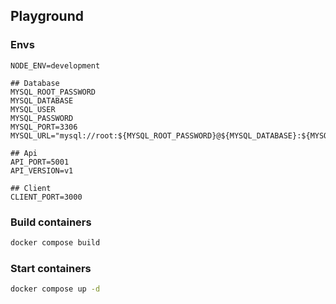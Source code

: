 ## Playground

### Envs
```
NODE_ENV=development

## Database
MYSQL_ROOT_PASSWORD
MYSQL_DATABASE
MYSQL_USER
MYSQL_PASSWORD
MYSQL_PORT=3306
MYSQL_URL="mysql://root:${MYSQL_ROOT_PASSWORD}@${MYSQL_DATABASE}:${MYSQL_PORT}/${MYSQL_DATABASE}"

## Api
API_PORT=5001
API_VERSION=v1

## Client
CLIENT_PORT=3000
```

### Build containers
```bash
docker compose build
```

### Start containers
```bash 
docker compose up -d
```